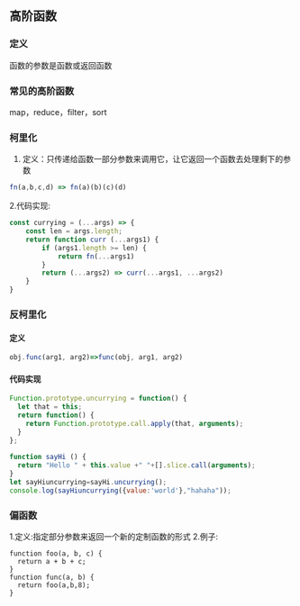 ## 高阶函数

### 定义

函数的参数是函数或返回函数

### 常见的高阶函数

map，reduce，filter，sort

### 柯里化

1. 定义：只传递给函数一部分参数来调用它，让它返回一个函数去处理剩下的参数

```javascript
fn(a,b,c,d) => fn(a)(b)(c)(d)
```

2.代码实现:

```javascript
const currying = (...args) => {
    const len = args.length;
    return function curr (...args1) {
        if (args1.length >= len) {
            return fn(...args1)
        }
        return (...args2) => curr(...args1, ...args2)
    }
}
```

### 反柯里化

#### 定义

```javascript
obj.func(arg1, arg2)=>func(obj, arg1, arg2)
```

#### 代码实现

```javascript
Function.prototype.uncurrying = function() {
  let that = this;
  return function() {
    return Function.prototype.call.apply(that, arguments);
  }
};
 
function sayHi () {
  return "Hello " + this.value +" "+[].slice.call(arguments);
}
let sayHiuncurrying=sayHi.uncurrying();
console.log(sayHiuncurrying({value:'world'},"hahaha"));
```

### 偏函数

1.定义:指定部分参数来返回一个新的定制函数的形式 2.例子:

```
function foo(a, b, c) {
  return a + b + c;
}
function func(a, b) {
  return foo(a,b,8);
}
```

# 